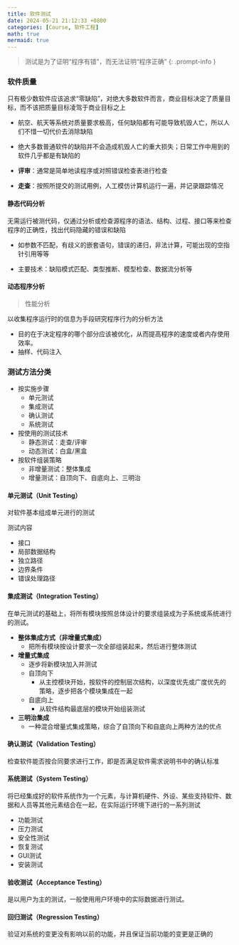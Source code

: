 ```yaml
---
title: 软件测试
date: 2024-05-21 21:12:33 +0800
categories: [Course, 软件工程]
math: true
mermaid: true 
---
```



> 测试是为了证明“程序有错”，而无法证明“程序正确”
{: .prompt-info }

### 软件质量

只有极少数软件应该追求“零缺陷”，对绝大多数软件而言，商业目标决定了质量目标，而不该把质量目标凌驾于商业目标之上
- 航空、航天等系统对质量要求极高，任何缺陷都有可能导致机毁人亡，所以人们不惜一切代价去消除缺陷
- 绝大多数普通软件的缺陷并不会造成机毁人亡的重大损失；日常工作中用到的软件几乎都是有缺陷的


- **评审**：通常是简单地读程序或对照错误检查表进行检查
- **走查**：按照所提交的测试用例，人工模仿计算机运行一遍，并记录跟踪情况

#### 静态代码分析
无需运行被测代码，仅通过分析或检查源程序的语法、结构、过程、接口等来检查程序的正确性，找出代码隐藏的错误和缺陷
- 如参数不匹配，有歧义的嵌套语句，错误的递归，非法计算，可能出现的空指针引用等等

- 主要技术：缺陷模式匹配、类型推断、模型检查、数据流分析等

#### 动态程序分析
> 性能分析

以收集程序运行时的信息为手段研究程序行为的分析方法
- 目的在于决定程序的哪个部分应该被优化，从而提高程序的速度或者内存使用效率。
- 抽样、代码注入


### 测试方法分类

- 按实施步骤
	- 单元测试
	- 集成测试
	- 确认测试
	- 系统测试
- 按使用的测试技术
	- 静态测试：走查/评审
	- 动态测试：白盒/黑盒
- 按软件组装策略
	- 非增量测试：整体集成
	- 增量测试：自顶向下、自底向上、三明治

#### 单元测试（Unit Testing）

对软件基本组成单元进行的测试

测试内容
- 接口
- 局部数据结构
- 独立路径
- 边界条件
- 错误处理路径

#### 集成测试（Integration Testing）

在单元测试的基础上，将所有模块按照总体设计的要求组装成为子系统或系统进行的测试。

- **整体集成方式（非增量式集成）**
	- 把所有模块按设计要求一次全部组装起来，然后进行整体测试
- **增量式集成**
	- 逐步将新模块加入并测试
	- 自顶向下
		- 从主控模块开始，按软件的控制层次结构，以深度优先或广度优先的策略，逐步把各个模块集成在一起
	- 自底向上
		- 从软件结构最底层的模块开始组装测试
- **三明治集成**
	- 一种混合增量式集成策略，综合了自顶向下和自底向上两种方法的优点

#### 确认测试（Validation Testing）

检查软件能否按合同要求进行工作，即是否满足软件需求说明书中的确认标准


#### 系统测试（System Testing）

将已经集成好的软件系统作为一个元素，与计算机硬件、外设、某些支持软件、数据和人员等其他元素结合在一起，在实际运行环境下进行的一系列测试

- 功能测试
- 压力测试
- 安全性测试
- 恢复测试
- GUI测试
- 安装测试

#### 验收测试（Acceptance Testing）

是以用户为主的测试，一般使用用户环境中的实际数据进行测试。

#### 回归测试（Regression Testing）

验证对系统的变更没有影响以前的功能，并且保证当前功能的变更是正确的
